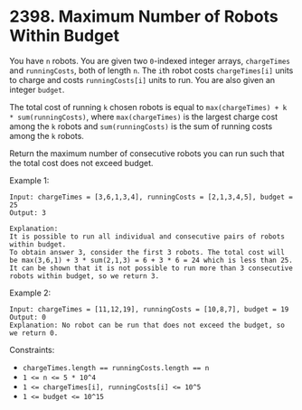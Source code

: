 # 2398. Maximum Number of Robots Within Budget

You have `n` robots. You are given two `0`-indexed integer arrays, `chargeTimes` and `runningCosts`, both of length `n`. The `i`th robot costs `chargeTimes[i]` units to charge and costs `runningCosts[i]` units to run. You are also given an integer `budget`.

The total cost of running `k` chosen robots is equal to `max(chargeTimes) + k * sum(runningCosts)`, where `max(chargeTimes)` is the largest charge cost among the `k` robots and `sum(runningCosts)` is the sum of running costs among the `k` robots.

Return the maximum number of consecutive robots you can run such that the total cost does not exceed budget.

Example 1:

    Input: chargeTimes = [3,6,1,3,4], runningCosts = [2,1,3,4,5], budget = 25
    Output: 3

    Explanation:
    It is possible to run all individual and consecutive pairs of robots within budget.
    To obtain answer 3, consider the first 3 robots. The total cost will be max(3,6,1) + 3 * sum(2,1,3) = 6 + 3 * 6 = 24 which is less than 25.
    It can be shown that it is not possible to run more than 3 consecutive robots within budget, so we return 3.

Example 2:

    Input: chargeTimes = [11,12,19], runningCosts = [10,8,7], budget = 19
    Output: 0
    Explanation: No robot can be run that does not exceed the budget, so we return 0.

Constraints:
- `chargeTimes.length == runningCosts.length == n`
- `1 <= n <= 5 * 10^4`
- `1 <= chargeTimes[i], runningCosts[i] <= 10^5`
- `1 <= budget <= 10^15`